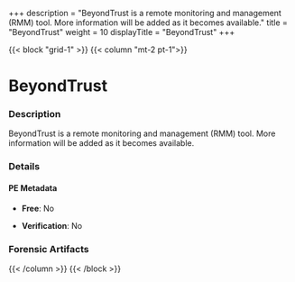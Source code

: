 +++
description = "BeyondTrust is a remote monitoring and management (RMM) tool. More information will be added as it becomes available."
title = "BeyondTrust"
weight = 10
displayTitle = "BeyondTrust"
+++


{{< block "grid-1" >}}
{{< column "mt-2 pt-1">}}

# BeyondTrust


### Description

BeyondTrust is a remote monitoring and management (RMM) tool. More information will be added as it becomes available.




### Details


#### PE Metadata


- **Free**: No

- **Verification**: No





### Forensic Artifacts










{{< /column >}}
{{< /block >}}
